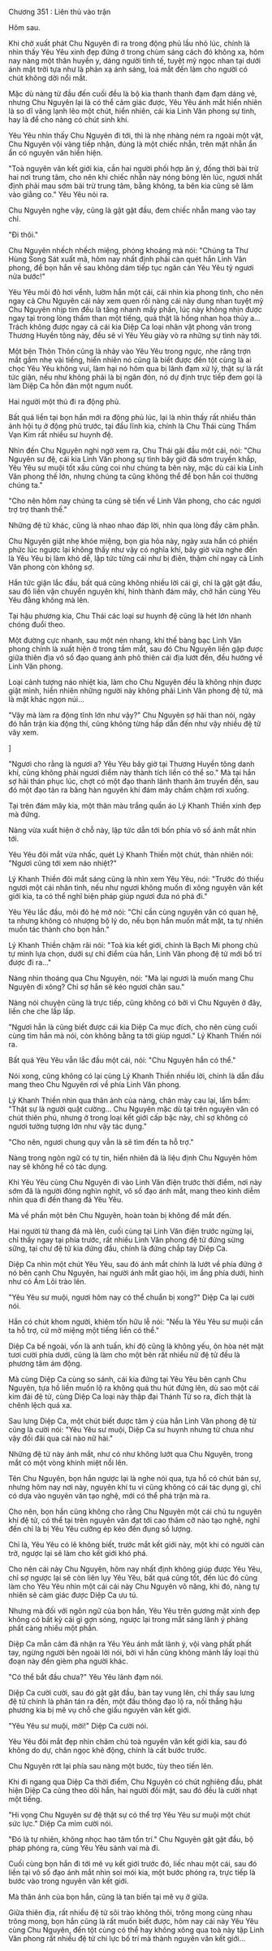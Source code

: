 




Chương 351 : Liên thủ vào trận


Hôm sau.

Khi chờ xuất phát Chu Nguyên đi ra trong động phủ lầu nhỏ lúc, chính là nhìn thấy Yêu Yêu xinh đẹp đứng ở trong chùm sáng cách đó không xa, hôm nay nàng một thân huyền y, dáng người tinh tế, tuyệt mỹ ngọc nhan tại dưới ánh mặt trời tựa như là phản xạ ánh sáng, loá mắt đến làm cho người có chút không dời nổi mắt.

Mặc dù nàng từ đầu đến cuối đều là bộ kia thanh thanh đạm đạm dáng vẻ, nhưng Chu Nguyên lại là có thể cảm giác được, Yêu Yêu ánh mắt hiển nhiên là so dĩ vãng lạnh lẽo một chút, hiển nhiên, cái kia Linh Văn phong sự tình, hay là để cho nàng có chút sinh khí.

Yêu Yêu nhìn thấy Chu Nguyên đi tới, thì là nhẹ nhàng ném ra ngoài một vật, Chu Nguyên vội vàng tiếp nhận, đúng là một chiếc nhẫn, trên mặt nhẫn ẩn ẩn có nguyên văn hiển hiện.

"Toà nguyên văn kết giới kia, cần hai người phối hợp ăn ý, đồng thời bài trừ hai nơi trung tâm, cho nên khi chiếc nhẫn này nóng bỏng lên lúc, ngươi nhất định phải mau sớm bài trừ trung tâm, bằng không, ta bên kia cũng sẽ lâm vào giằng co." Yêu Yêu nói ra.

Chu Nguyên nghe vậy, cũng là gật gật đầu, đem chiếc nhẫn mang vào tay chỉ.

"Đi thôi."

Chu Nguyên nhếch nhếch miệng, phóng khoáng mà nói: "Chúng ta Thư Hùng Song Sát xuất mã, hôm nay nhất định phải càn quét hắn Linh Văn phong, để bọn hắn về sau không dám tiếp tục ngăn cản Yêu Yêu tỷ ngươi nửa bước!"

Yêu Yêu môi đỏ hơi vểnh, lườm hắn một cái, cái nhìn kia phong tình, cho nên ngay cả Chu Nguyên cái này xem quen rồi nàng cái này dung nhan tuyệt mỹ Chu Nguyên nhịp tim đều là tăng nhanh mấy phần, lúc này không nhịn được ngay tại trong lòng thầm than một tiếng, quả thật là hồng nhan họa thủy a... Trách không được ngay cả cái kia Diệp Ca loại nhân vật phong vân trong Thương Huyền tông này, đều sẽ vì Yêu Yêu giày vò ra những sự tình này tới.

Một bên Thôn Thôn cũng là nhảy vào Yêu Yêu trong ngực, nhe răng trợn mắt gầm nhẹ vài tiếng, hiển nhiên nó cũng là biết được đến tột cùng là ai chọc Yêu Yêu không vui, làm hại nó hôm qua bị lãnh đạm xử lý, thật sự là rất tức giận, nếu như không phải là bị ngăn đón, nó dự định trực tiếp đem gọi là làm Diệp Ca hỗn đản một ngụm nuốt.

Hai người một thú đi ra động phủ.

Bất quá liền tại bọn hắn mới ra động phủ lúc, lại là nhìn thấy rất nhiều thân ảnh hội tụ ở động phủ trước, tại đầu lĩnh kia, chính là Chu Thái cùng Thẩm Vạn Kim rất nhiều sư huynh đệ.

Nhìn đến Chu Nguyên nghi ngờ xem ra, Chu Thái gãi đầu một cái, nói: "Chu Nguyên sư đệ, cái kia Linh Văn phong sự tình bây giờ đã sớm truyền khắp, Yêu Yêu sư muội tốt xấu cũng coi như chúng ta bên này, mặc dù cái kia Linh Văn phong thế lớn, nhưng chúng ta cũng không thể để bọn hắn coi thường chúng ta."

"Cho nên hôm nay chúng ta cũng sẽ tiến về Linh Văn phong, cho các ngươi trợ trợ thanh thế."

Những đệ tử khác, cũng là nhao nhao đáp lời, nhìn qua lòng đầy căm phẫn.

Chu Nguyên giật nhẹ khóe miệng, bọn gia hỏa này, ngày xưa hắn có phiền phức lúc ngược lại không thấy như vậy có nghĩa khí, bây giờ vừa nghe đến là Yêu Yêu bị làm khó dễ, lập tức từng cái như bị điên, thậm chí ngay cả Linh Văn phong còn không sợ.

Hắn tức giận lắc đầu, bất quá cũng không nhiều lời cái gì, chỉ là gật gật đầu, sau đó liền vận chuyển nguyên khí, hình thành đám mây, chở hắn cùng Yêu Yêu đằng không mà lên.

Tại hậu phương kia, Chu Thái các loại sư huynh đệ cũng là hét lớn nhanh chóng đuổi theo.

Một đường cực nhanh, sau một nén nhang, khí thế bàng bạc Linh Văn phong chính là xuất hiện ở trong tầm mắt, sau đó Chu Nguyên liền gặp được giữa thiên địa vô số đạo quang ảnh phô thiên cái địa lướt đến, đều hướng về Linh Văn phong.

Loại cảnh tượng náo nhiệt kia, làm cho Chu Nguyên đều là không nhịn được giật mình, hiển nhiên những người này không phải Linh Văn phong đệ tử, mà là mặt khác ngọn núi...

"Vậy mà làm ra động tĩnh lớn như vậy?" Chu Nguyên sợ hãi than nói, ngày đó hắn trận kia động thí, cũng không từng hấp dẫn đến như vậy nhiều đệ tử vây xem.

]

"Ngươi cho rằng là ngươi a? Yêu Yêu bây giờ tại Thương Huyền tông danh khí, cũng không phải ngươi điểm này thành tích liền có thể so." Mà tại hắn sợ hãi thán phục lúc, chợt có một đạo thanh lãnh thanh âm truyền đến, sau đó một đạo tản ra băng hàn nguyên khí đám mây chầm chậm rơi xuống.

Tại trên đám mây kia, một thân màu trắng quần áo Lý Khanh Thiền xinh đẹp mà đứng.

Nàng vừa xuất hiện ở chỗ này, lập tức dẫn tới bốn phía vô số ánh mắt nhìn tới.

Yêu Yêu đôi mắt vừa nhấc, quét Lý Khanh Thiền một chút, thản nhiên nói: "Ngươi cũng tới xem náo nhiệt?"

Lý Khanh Thiền đôi mắt sáng cũng là nhìn xem Yêu Yêu, nói: "Trước đó thiếu ngươi một cái nhân tình, nếu như ngươi không muốn đi xông nguyên văn kết giới kia, ta có thể nghĩ biện pháp giúp ngươi đưa nó phá đi."

Yêu Yêu lắc đầu, môi đỏ hé mở nói: "Chỉ cần cùng nguyên văn có quan hệ, ta nhưng không có nhượng bộ lý do, nếu bọn hắn muốn mất mặt, ta tự nhiên muốn tác thành cho bọn hắn."

Lý Khanh Thiền chậm rãi nói: "Toà kia kết giới, chính là Bạch Mi phong chủ tự mình lựa chọn, dưới sự chỉ điểm của hắn, Linh Văn phong đệ tử mới bố trí được đi ra..."

Nàng nhìn thoáng qua Chu Nguyên, nói: "Mà lại ngươi là muốn mang Chu Nguyên đi xông? Chỉ sợ hắn sẽ kéo ngươi chân sau."

Nàng nói chuyện cũng là trực tiếp, cũng không có bởi vì Chu Nguyên ở đây, liền che che lấp lấp.

"Ngươi hẳn là cũng biết được cái kia Diệp Ca mục đích, cho nên cùng cuối cùng tìm hắn mà nói, còn không bằng ta tới giúp ngươi." Lý Khanh Thiền nói ra.

Bất quá Yêu Yêu vẫn lắc đầu một cái, nói: "Chu Nguyên hắn có thể."

Nói xong, cũng không có lại cùng Lý Khanh Thiền nhiều lời, chính là dẫn đầu mang theo Chu Nguyên rơi về phía Linh Văn phong.

Lý Khanh Thiền nhìn qua thân ảnh của nàng, chân mày cau lại, lẩm bẩm: "Thật sự là người quật cường... Chu Nguyên mặc dù tại trên nguyên văn có chút thiên phú, nhưng ở trong loại kết giới cấp bậc này, chỉ sợ không có ngươi tưởng tượng lớn như vậy tác dụng."

"Cho nên, ngươi chung quy vẫn là sẽ tìm đến ta hỗ trợ."

Nàng trong ngôn ngữ có tự tin, hiển nhiên đã là liệu định Chu Nguyên hôm nay sẽ không hề có tác dụng.

Khi Yêu Yêu cùng Chu Nguyên đi vào Linh Văn điện trước thời điểm, nơi này sớm đã là người đông nghìn nghịt, vô số đạo ánh mắt, mang theo kinh diễm nhìn qua đi đến thang đá Yêu Yêu.

Mà về phần một bên Chu Nguyên, hoàn toàn bị không để mắt đến.

Hai người từ thang đá mà lên, cuối cùng tại Linh Văn điện trước ngừng lại, chỉ thấy ngay tại phía trước, rất nhiều Linh Văn phong đệ tử đứng sừng sững, tại chư đệ tử kia đứng đầu, chính là đứng chắp tay Diệp Ca.

Diệp Ca nhìn một chút Yêu Yêu, sau đó ánh mắt chính là lướt về phía đứng ở nó bên cạnh Chu Nguyên, hai người ánh mắt giao hội, im ắng phía dưới, hình như có Ám Lôi trào lên.

"Yêu Yêu sư muội, ngươi hôm nay có thể chuẩn bị xong?" Diệp Ca lại cười nói.

Hắn có chút khom người, khiêm tốn hữu lễ nói: "Nếu là Yêu Yêu sư muội cần ta hỗ trợ, cứ mở miệng một tiếng liền có thể."

Diệp Ca bề ngoài, vốn là anh tuấn, khí độ cũng là không yếu, ôn hòa nét mặt tươi cười phía dưới, cũng là làm cho một bên rất nhiều nữ đệ tử đều là phương tâm ám động.

Mà cùng Diệp Ca cùng so sánh, cái kia đứng tại Yêu Yêu bên cạnh Chu Nguyên, tựa hồ liền muốn lộ ra không quá thu hút đứng lên, dù sao một cái kim đái đệ tử, cùng Diệp Ca loại này thập đại Thánh Tử so ra, đích thật là chênh lệch quá xa.

Sau lưng Diệp Ca, một chút biết được tâm ý của hắn Linh Văn phong đệ tử cũng là cười nói: "Yêu Yêu sư muội, Diệp Ca sư huynh nhưng từ chưa như vậy đối đãi qua cái nào nữ hài."

Những đệ tử này ánh mắt, như có như không lướt qua Chu Nguyên, trong mắt có một vòng khinh miệt nổi lên.

Tên Chu Nguyên, bọn hắn ngược lại là nghe nói qua, tựa hồ có chút bản sự, nhưng hôm nay nơi này, nguyên khí tu vi cũng không có cái tác dụng gì, chỉ có dựa vào nguyên văn tạo nghệ, mới có thể phá trận mà ra.

Cho nên, bọn hắn cũng không cho rằng Chu Nguyên một cái chủ tu nguyên khí đệ tử, có thể tại trên nguyên văn đạt tới cao thâm cỡ nào tạo nghệ, nghĩ đến chỉ là bị Yêu Yêu cưỡng ép kéo đến đụng số lượng.

Chỉ là, Yêu Yêu có lẽ không biết, trước mắt kết giới này, một khi có người cản trở, ngược lại sẽ làm cho kết giới khó phá.

Cho nên cái này Chu Nguyên, hôm nay nhất định không giúp được Yêu Yêu, chỉ sợ ngược lại sẽ còn liên lụy Yêu Yêu, bất quá cũng tốt, đến lúc đó cũng làm cho Yêu Yêu nhìn một cái cái này Chu Nguyên vô năng, khi đó, nàng tự nhiên sẽ cảm giác được Diệp Ca ưu tú.

Nhưng mà đối với ngôn ngữ của bọn hắn, Yêu Yêu trên gương mặt xinh đẹp không có bất kỳ cái gì gợn sóng, ngược lại trong mắt sáng lãnh ý phảng phất càng nhiều một phần.

Diệp Ca mẫn cảm đã nhận ra Yêu Yêu ánh mắt lãnh ý, vội vàng phất phất tay, ngừng người bên ngoài lời nói, bởi vì hắn cũng không mảnh lấy loại thủ đoạn này đến gièm pha người khác.

"Có thể bắt đầu chưa?" Yêu Yêu lãnh đạm nói.

Diệp Ca cười cười, sau đó gật gật đầu, bàn tay vung lên, chỉ thấy sau lưng đệ tử chính là phân tán ra đến, một đầu thông đạo lộ ra, nối thẳng hậu phương kia bị mê vụ chỗ che giấu nguyên văn kết giới.

"Yêu Yêu sư muội, mời!" Diệp Ca cười nói.

Yêu Yêu đôi mắt đẹp nhìn chăm chú toà nguyên văn kết giới kia, sau đó không do dự, chân ngọc khẽ động, chính là cất bước trước.

Chu Nguyên rớt lại phía sau nàng một bước, tùy theo tiến lên.

Khi đi ngang qua Diệp Ca thời điểm, Chu Nguyên có chút nghiêng đầu, phát hiện Diệp Ca cũng theo dõi hắn, hai người đối mặt, sau đó đều là cười nhạt một tiếng.

"Hi vọng Chu Nguyên sư đệ thật sự có thể trợ Yêu Yêu sư muội một chút sức lực." Diệp Ca mỉm cười nói.

"Đó là tự nhiên, không nhọc hao tâm tổn trí." Chu Nguyên gật gật đầu, bộ pháp phóng ra, cùng Yêu Yêu sánh vai mà đi.

Cuối cùng bọn hắn đi tới mê vụ kết giới trước đó, liếc nhau một cái, sau đó liền tại vô số đạo ánh mắt nhìn soi mói kia, một bước phóng ra, trực tiếp là bước vào trong nguyên văn kết giới.

Mà thân ảnh của bọn hắn, cũng là tan biến tại mê vụ ở giữa.

Giữa thiên địa, rất nhiều đệ tử sôi trào không thôi, trông mong cùng nhau trông mong, bọn hắn cũng là rất muốn biết được, hôm nay cái này Yêu Yêu cùng Chu Nguyên, đến tột cùng có thể hay không xông qua toà này tập Linh Văn phong rất nhiều đệ tử chi lực bố trí mà thành nguyên văn kết giới...




